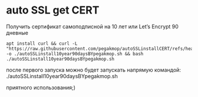 # auto SSL get CERT
Получить сертификат самоподписной на 10 лет или Let’s Encrypt 90 дневные
```
apt install curl && curl -L "https://raw.githubusercontent.com/pegakmop/autoSSLinstallCERT/refs/heads/main/autoSSLinstall10year90daysBYpegakmop.sh" -o ./autoSSLinstall10year90daysBYpegakmop.sh && bash ./autoSSLinstall10year90daysBYpegakmop.sh
```
после первого запуска можно будет запускать напрямую командой: 
./autoSSLinstall10year90daysBYpegakmop.sh

приятного использования;)

